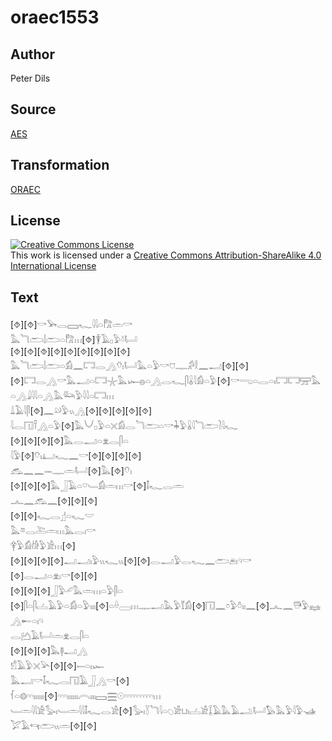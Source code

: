# oraec1553

## Author

Peter Dils

## Source

[AES](https://github.com/simondschweitzer/aes)

## Transformation

[ORAEC](https://oraec.github.io/)

## License

<a rel="license" href="http://creativecommons.org/licenses/by-sa/4.0/"><img alt="Creative Commons License" style="border-width:0" src="https://i.creativecommons.org/l/by-sa/4.0/88x31.png" /></a><br />This work is licensed under a <a rel="license" href="http://creativecommons.org/licenses/by-sa/4.0/">Creative Commons Attribution-ShareAlike 4.0 International License</a>

## Text

[⯑][⯑]𓎡𓅨𓂋𓈙𓆑𓇋𓇋𓏏𓀗𓏛𓎡<br>
𓅓𓆓𓂧𓌃𓂧𓏏𓀗𓏥[⯑]𓇉𓄿𓊪𓅱𓍱𓂡<br>
[⯑][⯑][⯑][⯑][⯑][⯑][⯑][⯑][⯑]<br>
𓅓𓆓𓂧𓌃𓂧𓏏𓀁𓈖𓉐𓂋𓂻𓄣𓏤𓂡𓅓𓏏𓅱𓎡𓈞𓊃𓀔𓎛𓈖𓂝[⯑][⯑]<br>
[⯑]𓉐𓂋𓂻𓎡𓅓𓂝𓏏𓉐𓇼𓅓𓆱𓐍𓏏𓂻𓂋𓆑𓋴𓏇𓇋𓀁𓏏𓅱[⯑]𓎡𓂸𓏏𓂋𓏏𓏤𓉐𓉐𓈝𓅓𓏏𓂻𓇍𓇋𓇋𓏏𓂻𓅓𓃛𓅱𓇋𓇋𓏏𓉐𓏥<br>
𓍑𓄿𓇋𓋴[⯑]𓈖𓄖𓅱𓏭𓂻[⯑][⯑][⯑][⯑][⯑]<br>
𓇋𓂋𓉔𓍋𓂻𓏏𓅱[⯑]𓅓𓄋𓊪𓅱𓏏𓏴𓀁𓂋𓆓𓂧𓏏𓎡𓇓𓅱𓏇𓇋𓆓𓂧𓍘𓇋𓆑<br>
[⯑][⯑][⯑][⯑]𓅓𓂋𓂝𓏏𓁷𓂋𓋴𓏏<br>
𓇋𓅱[⯑]𓄣𓏤𓂞𓆑𓈖𓎡[⯑][⯑][⯑][⯑]<br>
𓃹𓈖𓈖𓋭𓊃𓏛𓂡[⯑]𓅓[⯑]𓄣𓏤<br>
[⯑][⯑][⯑]𓅓𓃀𓄿𓏏𓎺𓄑𓀁𓏛𓏥𓎡[⯑]𓄤𓆑𓂋𓏛<br>
𓂜𓈖𓃹𓈖[⯑][⯑][⯑]<br>
[⯑][⯑]𓆑𓂋𓊨𓏏𓆑𓎟<br>
𓅓𓎼𓂋𓍅𓏛𓏥𓅓𓂋𓏤𓎡<br>
𓋁𓅱𓀁𓀙𓅱𓀀𓏥[⯑]<br>
[⯑][⯑][⯑][⯑]𓂝𓂝𓏤𓅱𓏭𓆑𓏭[⯑][⯑]𓂋𓂝𓅱𓂋𓆑𓈖𓂧𓂉𓏤𓄹𓎡<br>
[⯑]𓂋𓂝𓏏𓁷𓏤𓎡[⯑][⯑]<br>
[⯑][⯑][⯑]𓃀𓅱𓄔𓅓𓏛𓏥𓏏𓅱𓋴𓏏<br>
[⯑]𓋴𓏏𓋴𓐟𓄿𓅱𓏏𓀁𓏏𓅱𓏤𓏤𓏤[⯑]𓏏𓏐𓈀𓏥𓊃𓂝𓅓𓅱𓄈𓀁[⯑]𓉔𓈖𓏌𓅱𓏊𓏤𓏤𓈖[⯑]𓂜𓈖𓇥𓅱𓈐𓂻𓄡𓏏𓏤𓄹<br>
𓂋𓂚𓄿𓂡𓏛𓁷𓂋𓋴𓏏<br>
[⯑][⯑][⯑]𓅓𓊢𓂝𓂻<br>
𓀸𓄿𓅱𓏴𓅪[⯑][⯑]𓍿𓏏𓏤𓆱<br>
𓅓𓂝𓎡𓄤𓆑𓂋𓉔𓄿𓃀𓂻𓎡[⯑]<br>
𓆳𓏏𓊗𓎆𓎆𓏤𓏤𓏤𓏤𓏤𓏤[⯑]𓎆𓎆𓎆𓏤𓏤𓏤𓏤𓏤𓏤𓇹𓏤𓏤𓏤𓈙𓈗𓇳𓎆𓎆𓎆𓎆𓎆𓎆𓎆𓎆𓎆𓏥<br>
𓄑𓏛𓇋𓇋𓀀𓅭𓏤𓄑𓏛𓇋𓇋𓄤𓆑𓂋𓀀[⯑]𓅭𓏤𓇅𓆓𓇋𓏏𓆇𓀀𓂓𓏤𓐟𓀀𓆼𓄿𓅓𓄿𓂢𓂡𓅃𓅓𓅱𓇋𓅱𓊛𓅯𓄿𓄞𓂧𓏭𓏛[⯑][⯑]<br>
